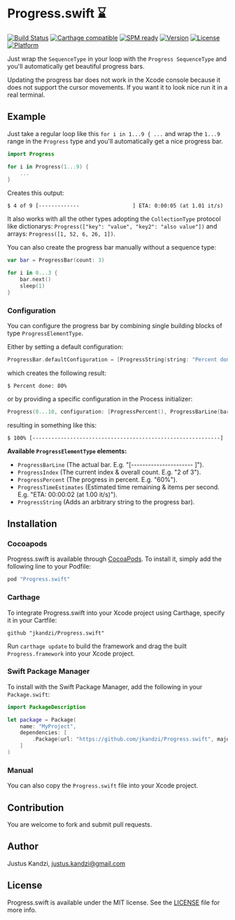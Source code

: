 # Progress.swift :hourglass:
[![Build Status](https://travis-ci.org/jkandzi/Progress.swift.svg?branch=master)](https://travis-ci.org/jkandzi/Progress.swift)
[![Carthage compatible](https://img.shields.io/badge/Carthage-compatible-4BC51D.svg?style=flat)](https://github.com/Carthage/Carthage)
[![SPM ready](https://img.shields.io/badge/SPM-ready-orange.svg)](https://www.swift.org)
[![Version](https://img.shields.io/cocoapods/v/Progress.swift.svg?style=flat)](http://cocoapods.org/pods/Progress.swift)
[![License](https://img.shields.io/cocoapods/l/Progress.swift.svg?style=flat)](http://cocoapods.org/pods/Progress.swift)
[![Platform](https://img.shields.io/cocoapods/p/Progress.swift.svg?style=flat)](http://cocoapods.org/pods/Progress.swift)

Just wrap the `SequenceType` in your loop with the `Progress SequenceType` and you'll automatically get beautiful progress bars.

Updating the progress bar does not work in the Xcode console because it does not support the cursor movements. If you want it to look nice run it in a real terminal.

## Example

Just take a regular loop like this `for i in 1...9 { ...` and wrap the `1...9` range in the `Progress` type and you'll automatically get a nice progress bar.

```swift
import Progress

for i in Progress(1...9) {
    ...
}
```

Creates this output:

```
$ 4 of 9 [-------------                 ] ETA: 0:00:05 (at 1.01 it/s)
```

It also works with all the other types adopting the `CollectionType` protocol like dictionarys: `Progress(["key": "value", "key2": "also value"])` and arrays: `Progress([1, 52, 6, 26, 1])`.

You can also create the progress bar manually without a sequence type:

```swift
var bar = ProgressBar(count: 3)

for i in 0...3 {
    bar.next()
    sleep(1)
}
```

### Configuration

You can configure the progress bar by combining single building blocks of type `ProgressElementType`.

Either by setting a default configuration:

```swift
ProgressBar.defaultConfiguration = [ProgressString(string: "Percent done:"), ProgressPercent()]
```

which creates the following result:

```
$ Percent done: 80%
```

or by providing a specific configuration in the Process initializer:

```swift
Progress(0...10, configuration: [ProgressPercent(), ProgressBarLine(barLength: 60)])
```

resulting in something like this:

```
$ 100% [------------------------------------------------------------]
```

**Available `ProgressElementType` elements:**

* `ProgressBarLine` (The actual bar. E.g. "[----------------------        ]").
* `ProgressIndex` (The current index & overall count. E.g. "2 of 3").
* `ProgressPercent` (The progress in percent. E.g. "60%").
* `ProgressTimeEstimates` (Estimated time remaining & items per second. E.g. "ETA: 00:00:02 (at 1.00 it/s)").
* `ProgressString` (Adds an arbitrary string to the progress bar).

## Installation

### Cocoapods

Progress.swift is available through [CocoaPods](http://cocoapods.org). To install
it, simply add the following line to your Podfile:

```ruby
pod "Progress.swift"
```

### Carthage

To integrate Progress.swift into your Xcode project using Carthage, specify it in your Cartfile:

```
github "jkandzi/Progress.swift"
```

Run `carthage update` to build the framework and drag the built `Progress.framework` into your Xcode project.

### Swift Package Manager

To install with the Swift Package Manager, add the following in your `Package.swift`:

```swift
import PackageDescription

let package = Package(
    name: "MyProject",
    dependencies: [
        .Package(url: "https://github.com/jkandzi/Progress.swift", majorVersion: 0)
    ]
)
```

### Manual

You can also copy the `Progress.swift` file into your Xcode project.

## Contribution

You are welcome to fork and submit pull requests.

## Author

Justus Kandzi, justus.kandzi@gmail.com

## License

Progress.swift is available under the MIT license. See the [LICENSE](https://github.com/jkandzi/Progress.swift/blob/master/LICENSE.txt) file for more info.
